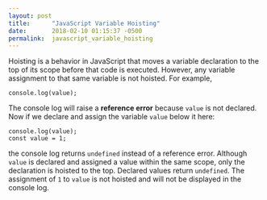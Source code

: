 ```yaml
---
layout: post
title:      "JavaScript Variable Hoisting"
date:       2018-02-10 01:15:37 -0500
permalink:  javascript_variable_hoisting
---
```



Hoisting is a behavior in JavaScript that moves a variable declaration to the top of its scope before that code is executed.  However, any variable assignment to that same variable is not hoisted.  For example,

```
console.log(value);
```

The console log will raise a **reference error** because `value` is not declared.  Now if we declare and assign the variable `value` below it here:

```
console.log(value);
const value = 1;
```

the console log returns `undefined` instead of a reference error.  Although `value` is declared and assigned a value within the same scope, only the declaration is hoisted to the top.  Declared values return `undefined`.  The assignment of `1` to `value` is not hoisted and will not be displayed in the console log.

